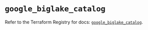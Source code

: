 # `google_biglake_catalog`

Refer to the Terraform Registry for docs: [`google_biglake_catalog`](https://registry.terraform.io/providers/hashicorp/google-beta/6.11.2/docs/resources/google_biglake_catalog).
